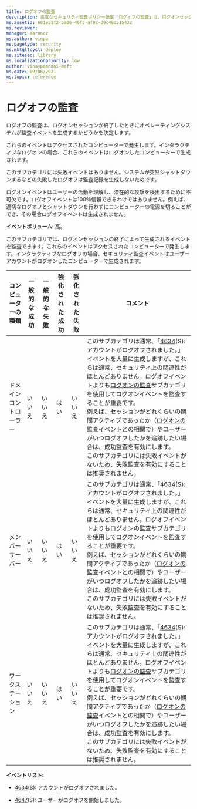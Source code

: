 ```yaml
---
title: ログオフの監査
description: 高度なセキュリティ監査ポリシー設定「ログオフの監査」は、ログオンセッションが終了したときに監査イベントが生成されるかどうかを決定します。
ms.assetid: 681e51f2-ba06-46f5-af8c-d9c48d515432
ms.reviewer: 
manager: aaroncz
ms.author: vinpa
ms.pagetype: security
ms.mktglfcycl: deploy
ms.sitesec: library
ms.localizationpriority: low
author: vinaypamnani-msft
ms.date: 09/06/2021
ms.topic: reference
---
```


# ログオフの監査

ログオフの監査は、ログオンセッションが終了したときにオペレーティングシステムが監査イベントを生成するかどうかを決定します。

これらのイベントはアクセスされたコンピューターで発生します。インタラクティブなログオンの場合、これらのイベントはログオンしたコンピューターで生成されます。

このサブカテゴリには失敗イベントはありません。システムが突然シャットダウンするなどの失敗したログオフは監査記録を生成しないためです。

ログオンイベントはユーザーの活動を理解し、潜在的な攻撃を検出するために不可欠です。ログオフイベントは100％信頼できるわけではありません。例えば、適切なログオフとシャットダウンを行わずにコンピューターの電源を切ることができ、その場合ログオフイベントは生成されません。

**イベントボリューム**: 高。

このサブカテゴリでは、ログオンセッションの終了によって生成されるイベントを監査できます。これらのイベントはアクセスされたコンピューターで発生します。インタラクティブなログオフの場合、セキュリティ監査イベントはユーザーアカウントがログオンしたコンピューターで生成されます。

| コンピューターの種類 | 一般的な成功 | 一般的な失敗 | 強化された成功 | 強化された失敗 | コメント                                                                                                                                                                                                                                                                                                                                                                                                                                                                                                                                                                                                                           |
|-----------------------|---------------|---------------|------------------|------------------|-------------------------------------------------------------------------------------------------------------------------------------------------------------------------------------------------------------------------------------------------------------------------------------------------------------------------------------------------------------------------------------------------------------------------------------------------------------------------------------------------------------------------------------------------------------------------------------------------------------------------------------|
| ドメインコントローラー | いいえ        | いいえ        | はい             | いいえ           | このサブカテゴリは通常、「[4634](event-4634.md)(S): アカウントがログオフされました。」イベントを大量に生成しますが、これらは通常、セキュリティ上の関連性がほとんどありません。ログオフイベントよりも[ログオンの監査](audit-logon.md)サブカテゴリを使用してログオンイベントを監査することが重要です。<br>例えば、セッションがどれくらいの期間アクティブであったか（[ログオンの監査](audit-logon.md)イベントとの相関で）やユーザーがいつログオフしたかを追跡したい場合は、成功監査を有効にします。<br>このサブカテゴリには失敗イベントがないため、失敗監査を有効にすることは推奨されません。 |
| メンバーサーバー     | いいえ        | いいえ        | はい             | いいえ           | このサブカテゴリは通常、「[4634](event-4634.md)(S): アカウントがログオフされました。」イベントを大量に生成しますが、これらは通常、セキュリティ上の関連性がほとんどありません。ログオフイベントよりも[ログオンの監査](audit-logon.md)サブカテゴリを使用してログオンイベントを監査することが重要です。<br>例えば、セッションがどれくらいの期間アクティブであったか（[ログオンの監査](audit-logon.md)イベントとの相関で）やユーザーがいつログオフしたかを追跡したい場合は、成功監査を有効にします。<br>このサブカテゴリには失敗イベントがないため、失敗監査を有効にすることは推奨されません。 |
| ワークステーション   | いいえ        | いいえ        | はい             | いいえ           | このサブカテゴリは通常、「[4634](event-4634.md)(S): アカウントがログオフされました。」イベントを大量に生成しますが、これらは通常、セキュリティ上の関連性がほとんどありません。ログオフイベントよりも[ログオンの監査](audit-logon.md)サブカテゴリを使用してログオンイベントを監査することが重要です。<br>例えば、セッションがどれくらいの期間アクティブであったか（[ログオンの監査](audit-logon.md)イベントとの相関で）やユーザーがいつログオフしたかを追跡したい場合は、成功監査を有効にします。<br>このサブカテゴリには失敗イベントがないため、失敗監査を有効にすることは推奨されません。 |

**イベントリスト:**

-   [4634](event-4634.md)(S): アカウントがログオフされました。

-   [4647](event-4647.md)(S): ユーザーがログオフを開始しました。
